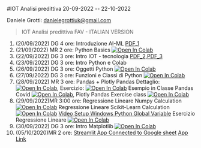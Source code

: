 #IOT Analisi predittiva 20-09-2022 -- 22-10-2022 

Daniele Grotti: danielegrottiuk@gmail.com

> IOT Analisi predittiva FAV - ITALIAN VERSION

1. (20/09/2022) DG 4 ore: Introduzione AI-ML [PDF_1](pdf/00_intro_ML.pdf)
2. (21/09/2022) MR 2 ore: Python Basics  [![Open In Colab](https://colab.research.google.com/assets/colab-badge.svg)](https://colab.research.google.com/github/visiont3lab/IOT_2022/blob/main/IOT_Lesson1_Python_Basics.ipynb)
3. (22/09/2022) DG 3 ore: Intro IOT - tecnologia [PDF_2](pdf/1_IOT_INtro.pdf),[PDF_3](pdf/2_open_ledger.pdf)
4. (23/09/2022) DG 3 ore: Intro Python e Colab
5. (26/09/2022) DG 3 ore: Oggetti Python [![Open In Colab](https://colab.research.google.com/assets/colab-badge.svg)](https://colab.research.google.com/github/visiont3lab/IOT_2022/blob/main/python/intro.ipynb)
5. (27/09/2022) DG 3 ore: Funzioni e Classi di Python [![Open In Colab](https://colab.research.google.com/assets/colab-badge.svg)](https://colab.research.google.com/github/visiont3lab/IOT_2022/blob/main/python/intro.ipynb)
7. (28/09/2022) MR 3 ore: Pandas + Plotly  Pandas Dettaglio: [![Open In Colab](https://colab.research.google.com/assets/colab-badge.svg)](https://colab.research.google.com/github/visiont3lab/machine-learning-course/blob/main/visualization/pandas.ipynb),  Esercizio: [![Open In Colab](https://colab.research.google.com/assets/colab-badge.svg)](https://colab.research.google.com/github/visiont3lab/machine-learning-course/blob/main/python/Pandas_Plolty_Example.ipynb) Esempio in Classe Pandas Covid  [![Open In Colab](https://colab.research.google.com/assets/colab-badge.svg)](https://colab.research.google.com/github/visiont3lab/machine-learning-course/blob/main/visualization/Pandas_Plolty_Example_Comparison.ipynb),  Plotly Pandas Exercise class [![Open In Colab](https://colab.research.google.com/assets/colab-badge.svg)](https://colab.research.google.com/github/visiont3lab/machine-learning-course/blob/main/visualization/Example_Pandas_Plolty.ipynb)
8. (29/09/2022)MR 3:00 ore:  Regressione Lineare Numpy Calculation [![Open In Colab](https://colab.research.google.com/assets/colab-badge.svg)](https://colab.research.google.com/github/visiont3lab/machine-learning-course/blob/main/regression/RegressionNumpy.ipynb) Regressione Lineare Scikit-Learn Calculation [![Open In Colab](https://colab.research.google.com/assets/colab-badge.svg)](https://colab.research.google.com/github/visiont3lab/machine-learning-course/blob/main/regression/RegressionScikitLearn.ipynb)
[Video Setup Windows Python Global Variable](
https://drive.google.com/file/d/1bBBn2hO_hIra2fM_YsvV8FRtOGbgHKFq/view?usp=sharing) Esercizio Regressione Lineare [![Open In Colab](https://colab.research.google.com/assets/colab-badge.svg)](https://colab.research.google.com/github/visiont3lab/machine-learning-course/blob/main/regression/ExampleRegression.ipynb)
9. (30/09/2022) DG 3 ore: Intro Matplotlib [![Open In Colab](https://colab.research.google.com/assets/colab-badge.svg)](https://colab.research.google.com/github/visiont3lab/IOT_2022/blob/main/python/intro.ipynb)
10. (05/10/2020)MR 2 ore:  [Streamlit App Connected to Google sheet](https://github.com/visiont3lab/streamlit-test) [App Link](https://visiont3lab-streamlit-test-app-y0iil4.streamlitapp.com/)
